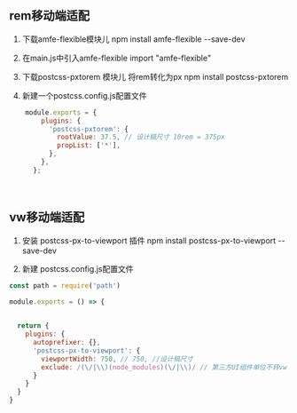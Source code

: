 ## rem移动端适配

1. 下载amfe-flexible模块儿
npm install amfe-flexible --save-dev

2.  在main.js中引入amfe-flexible
import "amfe-flexible"

3. 下载postcss-pxtorem 模块儿 将rem转化为px
npm install postcss-pxtorem 

4.  新建一个postcss.config.js配置文件

```javascript
    module.exports = {
        plugins: {
          'postcss-pxtorem': {
            rootValue: 37.5, // 设计稿尺寸 10rem = 375px
            propList: ['*'],
          },
        },
      };
```

​    

 ## vw移动端适配
 1. 安装 postcss-px-to-viewport 插件 
npm install postcss-px-to-viewport --save-dev

2. 新建 postcss.config.js配置文件
```js
const path = require('path')

module.exports = () => {
 

  return {
    plugins: {
      autoprefixer: {},
      'postcss-px-to-viewport': {
        viewportWidth: 750, // 750, //设计稿尺寸
        exclude: /(\/|\\)(node_modules)(\/|\\)/ // 第三方UI组件单位不转vw
      }
    }
  }
}
```